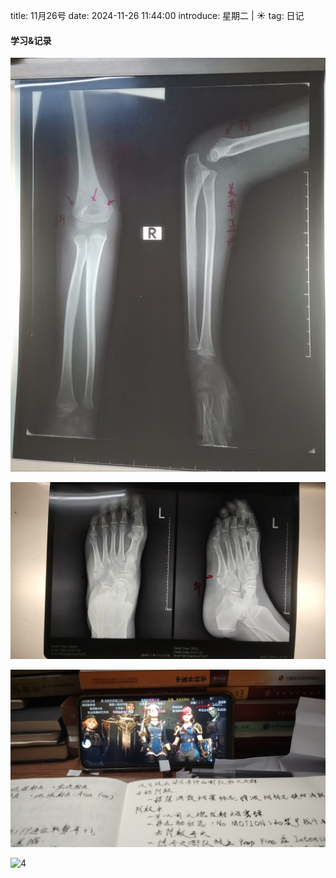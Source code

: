 title: 11月26号
date: 2024-11-26 11:44:00
introduce: 星期二 | ☀️
tag: 日记

#### 学习&记录
![1](/static/img/2024/11/26/1.jpg)

![2](/static/img/2024/11/26/2.jpg)

![3](/static/img/2024/11/26/3.jpg)

![4](/static/img/2024/11/26/4.jpg)

